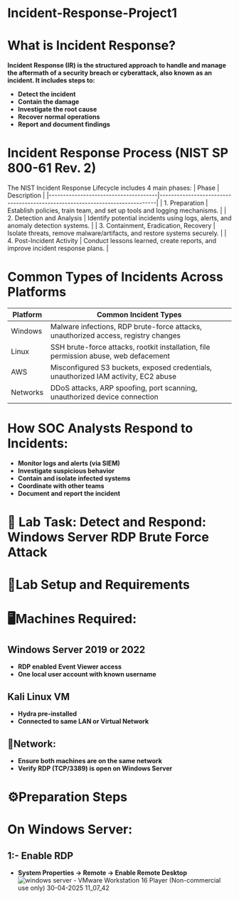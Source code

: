 # Incident-Response-Project1
# What is Incident Response?
**Incident Response (IR) is the structured approach to handle and manage the aftermath of a security breach or cyberattack, also known as an incident. It includes steps to:**
- **Detect the incident**
- **Contain the damage**
- **Investigate the root cause**
- **Recover normal operations**
- **Report and document findings**
# Incident Response Process (NIST SP 800-61 Rev. 2)
The NIST Incident Response Lifecycle includes 4 main phases:
| Phase                                | Description                                                                 |
|--------------------------------------|-----------------------------------------------------------------------------|
| 1. Preparation                       | Establish policies, train team, and set up tools and logging mechanisms.    |
| 2. Detection and Analysis            | Identify potential incidents using logs, alerts, and anomaly detection systems. |
| 3. Containment, Eradication, Recovery | Isolate threats, remove malware/artifacts, and restore systems securely.    |
| 4. Post-Incident Activity            | Conduct lessons learned, create reports, and improve incident response plans. |

# Common Types of Incidents Across Platforms
| Platform    | Common Incident Types                                                                 |
|-------------|----------------------------------------------------------------------------------------|
| Windows     | Malware infections, RDP brute-force attacks, unauthorized access, registry changes     |
| Linux       | SSH brute-force attacks, rootkit installation, file permission abuse, web defacement   |
| AWS         | Misconfigured S3 buckets, exposed credentials, unauthorized IAM activity, EC2 abuse    |
| Networks    | DDoS attacks, ARP spoofing, port scanning, unauthorized device connection              |

# How SOC Analysts Respond to Incidents:
- **Monitor logs and alerts (via SIEM)**
- **Investigate suspicious behavior**
- **Contain and isolate infected systems**
- **Coordinate with other teams**
- **Document and report the incident**

# 🧪 Lab Task: Detect and Respond: Windows Server RDP Brute Force Attack
# 🧰Lab Setup and Requirements
# 🖥️Machines Required:
## Windows Server 2019 or 2022
- **RDP enabled**
 **Event Viewer access**
- **One local user account with known username**
## Kali Linux VM
- **Hydra pre-installed**
- **Connected to same LAN or Virtual Network**
## 📶Network:
- **Ensure both machines are on the same network**
- **Verify RDP (TCP/3389) is open on Windows Server**
# ⚙️Preparation Steps
# On Windows Server:
## 1:- Enable RDP
   - **System Properties → Remote → Enable Remote Desktop**
![windows server - VMware Workstation 16 Player (Non-commercial use only) 30-04-2025 11_07_42](https://github.com/user-attachments/assets/bbd7cf2e-cb3b-412a-9a47-1ad7b1b8f453)





